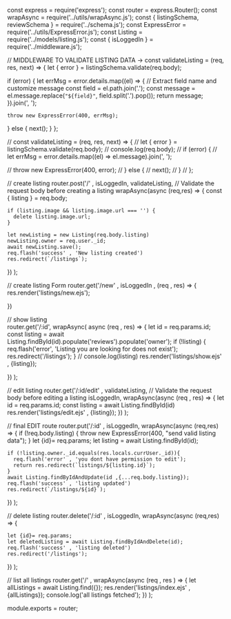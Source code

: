 const express = require('express');
const router = express.Router();
const wrapAsync = require('../utils/wrapAsync.js');
const { listingSchema, reviewSchema } = require('../schema.js');
const ExpressError = require('../utils/ExpressError.js');
const Listing = require('../models/listing.js');
const { isLoggedIn } = require('../middleware.js');


// MIDDLEWARE TO VALIDATE LISTING DATA ->
const validateListing = (req, res, next) => {
  let { error } = listingSchema.validate(req.body);

  if (error) {
    let errMsg = error.details.map((el) => {
      // Extract field name and customize message
      const field = el.path.join('.');
      const message = el.message.replace(`"${field}"`, field.split('.').pop());
      return message;
    }).join(', ');
    
    throw new ExpressError(400, errMsg);
  } else {
    next();
  }
};

// const validateListing = (req, res, next) => {
//   let { error } = listingSchema.validate(req.body);
// console.log(req.body);
//   if (error) {
//     let errMsg = error.details.map((el) => el.message).join(', ');
    
//     throw new ExpressError(400, error);
//   } else {
//     next();
//   }
// };



// create listing
router.post('/' ,
  isLoggedIn,
  validateListing, // Validate the request body before creating a listing 
  wrapAsync(async (req,res) => {
    const { listing } = req.body;

    if (listing.image && listing.image.url === '') {
      delete listing.image.url;
    }

    let newListing = new Listing(req.body.listing)
    newListing.owner = req.user._id;
    await newListing.save();
    req.flash('success' , 'New listing created')
    res.redirect(`/listings`); 
  })
);


// create listing Form 
router.get('/new' , isLoggedIn , (req , res) => {
    res.render('listings/new.ejs');

})

// show listing  
router.get('/:id',
  wrapAsync( async (req , res) => {
    let id = req.params.id;
    const listing = await Listing.findById(id).populate('reviews').populate('owner');
     if (!listing) {
      req.flash('error', 'Listing you are looking for does not exist');
      res.redirect('/listings');
     }
    //  console.log(listing)
      res.render('listings/show.ejs' , {listing});
    
  })
);



// edit listing
router.get('/:id/edit' ,
  validateListing, // Validate the request body before editing a listing 
  isLoggedIn,
  wrapAsync(async (req , res) => {
    let id = req.params.id;
    const listing = await Listing.findById(id)
    res.render('listings/edit.ejs' , {listing});
  })
);


// final EDIT route
router.put('/:id' , 
  isLoggedIn,
  wrapAsync(async (req,res) => {
    if (!req.body.listing) {
      throw new ExpressError(400, "send valid listing data");
    }
    let {id}= req.params;
    let listing = await Listing.findById(id);

    if (!listing.owner._id.equals(res.locals.currUser._id)){
      req.flash('error' , 'you dont have permission to edit');
      return res.redirect(`listings/${listing.id}`);
    }
    await Listing.findByIdAndUpdate(id ,{...req.body.listing});
    req.flash('success' , 'listing updated')  
    res.redirect(`/listings/${id}`);
  })
);

// delete listing
router.delete('/:id' , 
  isLoggedIn,
  wrapAsync(async (req,res) => {

    let {id}= req.params;
    let deletedListing = await Listing.findByIdAndDelete(id); 
    req.flash('success' , 'listing deleted')
    res.redirect('/listings');
  })
);


 
// list all listings
router.get('/' , 
  wrapAsync(async (req , res ) => {
    let allListings = await Listing.find({});
    res.render('listings/index.ejs' , {allListings});
    console.log('all listings fetched');
  })
);


module.exports = router;
